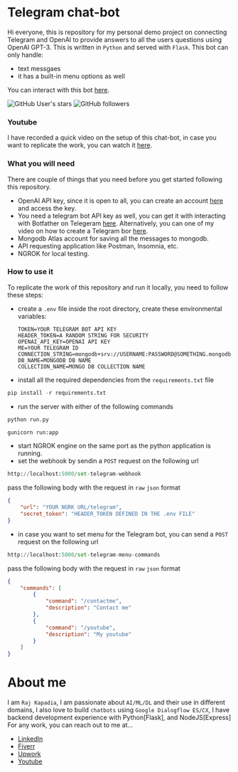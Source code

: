 # Telegram chat-bot
Hi everyone, this is repository for my personal demo project on connecting Telegram and OpenAI to provide answers to all the users questions using OpenAI GPT-3. This is written in `Python` and served with `Flask`. This bot can only handle:
* text messgaes
* it has a built-in menu options as well

You can interact with this bot [here](http://t.me/askme_anything_bot).

![GitHub User's stars](https://img.shields.io/github/stars/RajKKapadia?style=for-the-badge)
![GitHub followers](https://img.shields.io/github/followers/RajKKapadia?style=for-the-badge)

### Youtube
I have recorded a quick video on the setup of this chat-bot, in case you want to replicate the work, you can watch it [here]().

### What you will need
There are couple of things that you need before you get started following this repository.
* OpenAI API key, since it is open to all, you can create an account [here](https://openai.com/) and access the key.
* You need a telegram bot API key as well, you can get it with interacting with Botfather on Telegeram [here](). Alternatively, you can one of my video on how to create a Telegram bor [here](https://youtu.be/oBQMPmCVY8c).
* Mongodb Atlas account for saving all the messages to mongodb.
* API requesting application like Postman, Insomnia, etc.
* NGROK for local testing.

### How to use it
To replicate the work of this repository and run it locally, you need to follow these steps:
* create a `.env` file inside the root directory, create these environmental variables:
    ```
    TOKEN=YOUR TELEGRAM BOT API KEY
    HEADER_TOKEN=A RANDOM STRING FOR SECURITY
    OPENAI_API_KEY=OPENAI API KEY
    ME=YOUR TELEGRAM ID
    CONNECTION_STRING=mongodb+srv://USERNAME:PASSWORD@SOMETHING.mongodb.net
    DB_NAME=MONGODB DB NAME
    COLLECTION_NAME=MONGO DB COLLECTION NAME
    ```
* install all the required dependencies from the `requirements.txt` file
```python
pip install -r requirements.txt
```
* run the server with either of the following commands
```python
python run.py
```
```python
gunicorn run:app
```
* start NGROK engine on the same port as the python application is running.
* set the webhook by sendin a `POST` request on the following url
```python
http://localhost:5000/set-telegram-webhook
```
pass the following body with the request in `raw` `json` format    
```json
{
    "url": "YOUR NGRK URL/telegram",
    "secret_token": "HEADER_TOKEN DEFINED IN THE .env FILE"
}
```
* in case you want to set menu for the Telegram bot, you can send a `POST` request on the following url
```python
http://localhost:5000/set-telegram-menu-commands
```
pass the following body with the request in `raw` `json` format
```json
{
	"commands": [
		{
			"command": "/contactme",
			"description": "Contact me"
		},
		{
			"command": "/youtube",
			"description": "My youtube"
		}
	]
}
```
# About me
I am `Raj Kapadia`, I am passionate about `AI/ML/DL` and their use in different domains, I also love to build `chatbots` using `Google Dialogflow ES/CX`, I have backend development experience with Python[Flask], and NodeJS[Express] For any work, you can reach out to me at...

* [LinkedIn](https://www.linkedin.com/in/rajkkapadia/)
* [Fiverr](https://www.fiverr.com/rajkkapadia​)
* [Upwork](https://www.upwork.com/freelancers/~0176aeacfcff7f1fc2)
* [Youtube](https://www.youtube.com/channel/UCOT01XvBSj12xQsANtTeAcQ)
